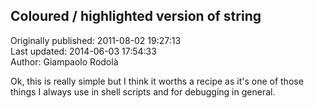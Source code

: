 ## Coloured / highlighted version of string  
Originally published: 2011-08-02 19:27:13  
Last updated: 2014-06-03 17:54:33  
Author: Giampaolo Rodolà  
  
Ok, this is really simple but I think it worths a recipe as it's one of those things I always use in shell scripts and for debugging in general.